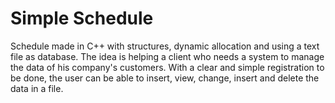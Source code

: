 # Simple Schedule


  Schedule made in C++ with structures, dynamic allocation and using a text file as database. The  idea is helping a client who needs a system to manage the data of his company's customers. With a clear and simple registration to be done, the user can be able to insert, view, change, insert and delete the data in a file.
  
  
  
   
